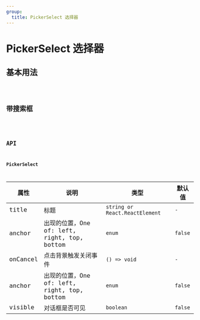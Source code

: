 ```yaml
---
group:
  title: PickerSelect 选择器
---
```


# PickerSelect 选择器

## 基本用法

<code src="./demo/base" />

## 带搜索框

<code src="./demo/extend" />

## API

### PickerSelect

| 属性     | 说明                                         | 类型                           | 默认值  |
| -------- | -------------------------------------------- | ------------------------------ | ------- |
| title    | 标题                                         | `string or React.ReactElement` | `-`     |
| anchor   | 出现的位置，One of: left, right, top, bottom | `enum`                         | `false` |
| onCancel | 点击背景触发关闭事件                         | `() => void`                   | `-`     |
| anchor   | 出现的位置，One of: left, right, top, bottom | `enum`                         | `false` |
| visible  | 对话框是否可见                               | `boolean`                      | `false` |
